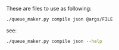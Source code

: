 These are files to use as following:
```sh
./queue_maker.py compile json @args/FILE
```

see:
```sh
./queue_maker.py compile json --help
```
